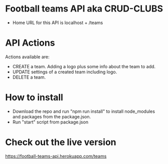 # Football teams API aka CRUD-CLUBS

 * Home URL for this API is localhost + /teams

# API Actions

  Actions available are:

 * CREATE a team. Adding a logo plus some info about the team to add.
 * UPDATE settings of a created team including logo.
 * DELETE a team.

# How to install 

 * Download the repo and run "npm run install" to install node_modules and packages from the package.json.
 * Run "start" script from package.json

# Check out the live version 

 https://football-teams-api.herokuapp.com/teams